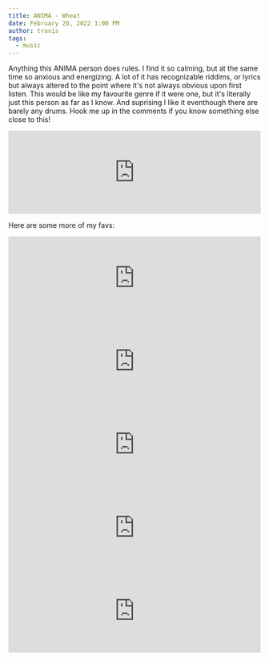```yaml
---
title: ANIMA - Wheat
date: February 20, 2022 1:00 PM
author: travis
tags:
  - music
---
```

Anything this ANIMA person does rules. I find it so calming, but at the same time so anxious and energizing. A lot of it has recognizable riddims, or lyrics but always altered to the point where it's not always obvious upon first listen. This would be like my favourite genre if it were one, but it's literally just this person as far as I know. And suprising I like it eventhough there are barely any drums. Hook me up in the comments if you know something else close to this! 

<iframe width="100%" height="166" scrolling="no" frameborder="no" allow="autoplay" src="https://w.soundcloud.com/player/?url=https%3A//api.soundcloud.com/tracks/1140236119&color=%23ff5500&auto_play=false&hide_related=false&show_comments=true&show_user=true&show_reposts=false&show_teaser=true"></iframe>

Here are some more of my favs:

<iframe width="100%" height="166" scrolling="no" frameborder="no" allow="autoplay" src="https://w.soundcloud.com/player/?url=https%3A//api.soundcloud.com/tracks/719843425&color=%23ff5500&auto_play=false&hide_related=false&show_comments=true&show_user=true&show_reposts=false&show_teaser=true"></iframe>

<iframe width="100%" height="166" scrolling="no" frameborder="no" allow="autoplay" src="https://w.soundcloud.com/player/?url=https%3A//api.soundcloud.com/tracks/924476995&color=%23ff5500&auto_play=false&hide_related=false&show_comments=true&show_user=true&show_reposts=false&show_teaser=true"></iframe>

<iframe width="100%" height="166" scrolling="no" frameborder="no" allow="autoplay" src="https://w.soundcloud.com/player/?url=https%3A//api.soundcloud.com/tracks/840519439&color=%23ff5500&auto_play=false&hide_related=false&show_comments=true&show_user=true&show_reposts=false&show_teaser=true"></iframe>

<iframe width="100%" height="166" scrolling="no" frameborder="no" allow="autoplay" src="https://w.soundcloud.com/player/?url=https%3A//api.soundcloud.com/tracks/529221045&color=%23ff5500&auto_play=false&hide_related=false&show_comments=true&show_user=true&show_reposts=false&show_teaser=true"></iframe>

<iframe width="100%" height="166" scrolling="no" frameborder="no" allow="autoplay" src="https://w.soundcloud.com/player/?url=https%3A//api.soundcloud.com/tracks/570971970&color=%23ff5500&auto_play=false&hide_related=false&show_comments=true&show_user=true&show_reposts=false&show_teaser=true"></iframe>

